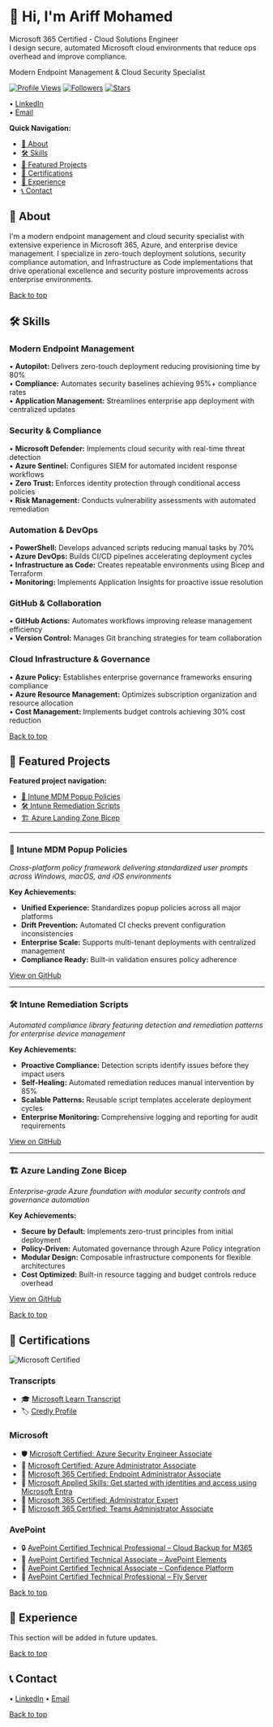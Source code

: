 <a id="top"></a>
# 👋 Hi, I'm Ariff Mohamed

Microsoft 365 Certified - Cloud Solutions Engineer  
I design secure, automated Microsoft cloud environments that reduce ops overhead and improve compliance.

Modern Endpoint Management & Cloud Security Specialist

[![Profile Views](https://komarev.com/ghpvc/?username=a-ariff&style=for-the-badge)](#) [![Followers](https://img.shields.io/github/followers/a-ariff?label=Followers&style=for-the-badge)](https://github.com/a-ariff?tab=followers) [![Stars](https://img.shields.io/github/stars/a-ariff?affiliations=OWNER&label=Stars&style=for-the-badge)](https://github.com/a-ariff?tab=repositories)

• [LinkedIn](https://www.linkedin.com/in/ariff-mohamed/)  
• [Email](mailto:aariff@outlook.co.nz)

**Quick Navigation:**
- [📖 About](#-about)
- [🛠️ Skills](#️-skills)
- [🚀 Featured Projects](#-featured-projects)
- [🏅 Certifications](#-certifications)
- [💼 Experience](#-experience)
- [📞 Contact](#-contact)

<a id="-about"></a>
## 📖 About

I'm a modern endpoint management and cloud security specialist with extensive experience in Microsoft 365, Azure, and enterprise device management. I specialize in zero-touch deployment solutions, security compliance automation, and Infrastructure as Code implementations that drive operational excellence and security posture improvements across enterprise environments.

[Back to top](#top)

<a id="️-skills"></a>
## 🛠️ Skills

<a id="modern-endpoint-management"></a>
### Modern Endpoint Management

• **Autopilot:** Delivers zero-touch deployment reducing provisioning time by 80%  
• **Compliance:** Automates security baselines achieving 95%+ compliance rates  
• **Application Management:** Streamlines enterprise app deployment with centralized updates

### Security & Compliance

• **Microsoft Defender:** Implements cloud security with real-time threat detection  
• **Azure Sentinel:** Configures SIEM for automated incident response workflows  
• **Zero Trust:** Enforces identity protection through conditional access policies  
• **Risk Management:** Conducts vulnerability assessments with automated remediation

### Automation & DevOps

• **PowerShell:** Develops advanced scripts reducing manual tasks by 70%  
• **Azure DevOps:** Builds CI/CD pipelines accelerating deployment cycles  
• **Infrastructure as Code:** Creates repeatable environments using Bicep and Terraform  
• **Monitoring:** Implements Application Insights for proactive issue resolution

### GitHub & Collaboration

• **GitHub Actions:** Automates workflows improving release management efficiency  
• **Version Control:** Manages Git branching strategies for team collaboration

### Cloud Infrastructure & Governance

• **Azure Policy:** Establishes enterprise governance frameworks ensuring compliance  
• **Azure Resource Management:** Optimizes subscription organization and resource allocation  
• **Cost Management:** Implements budget controls achieving 30% cost reduction

[Back to top](#top)

## 🚀 Featured Projects

**Featured project navigation:**
- [🔧 Intune MDM Popup Policies](#intune-mdm-popup-policies)
- [🛠️ Intune Remediation Scripts](#intune-remediation-scripts)  
- [🏗️ Azure Landing Zone Bicep](#azure-landing-zone-bicep)

---

### 🔧 Intune MDM Popup Policies

*Cross-platform policy framework delivering standardized user prompts across Windows, macOS, and iOS environments*

**Key Achievements:**
- **Unified Experience:** Standardizes popup policies across all major platforms
- **Drift Prevention:** Automated CI checks prevent configuration inconsistencies
- **Enterprise Scale:** Supports multi-tenant deployments with centralized management
- **Compliance Ready:** Built-in validation ensures policy adherence

[View on GitHub](https://github.com/a-ariff/intune-mdm-popup-policies)

---

### 🛠️ Intune Remediation Scripts  

*Automated compliance library featuring detection and remediation patterns for enterprise device management*

**Key Achievements:**
- **Proactive Compliance:** Detection scripts identify issues before they impact users
- **Self-Healing:** Automated remediation reduces manual intervention by 85%
- **Scalable Patterns:** Reusable script templates accelerate deployment cycles
- **Enterprise Monitoring:** Comprehensive logging and reporting for audit requirements

[View on GitHub](https://github.com/a-ariff/intune-remediation-scripts)

---

### 🏗️ Azure Landing Zone Bicep

*Enterprise-grade Azure foundation with modular security controls and governance automation*

**Key Achievements:**
- **Secure by Default:** Implements zero-trust principles from initial deployment
- **Policy-Driven:** Automated governance through Azure Policy integration
- **Modular Design:** Composable infrastructure components for flexible architectures
- **Cost Optimized:** Built-in resource tagging and budget controls reduce overhead

[View on GitHub](https://github.com/a-ariff/azure-landing-zone-bicep)

[Back to top](#top)

## 🏅 Certifications

![Microsoft Certified](https://img.shields.io/badge/Microsoft%20Certified-%20-%230078D4?style=flat&logo=microsoft)

### Transcripts
- 🎓 [Microsoft Learn Transcript](https://learn.microsoft.com/en-us/users/ariff-mohamed/transcript/73n4ki5ojwly24p?source=docs)
- 🏷️ [Credly Profile](https://www.credly.com/users/ariff-mohamed)

### Microsoft
- 🛡️ [Microsoft Certified: Azure Security Engineer Associate](https://learn.microsoft.com/api/credentials/share/en-us/Ariff-Mohamed/1DE42D8D3E20360F?8ac53fd9)
- 🔧 [Microsoft Certified: Azure Administrator Associate](https://learn.microsoft.com/api/credentials/share/en-us/Ariff-Mohamed/27EA011B0DB995A?8ac53fd9)
- 📱 [Microsoft 365 Certified: Endpoint Administrator Associate](https://learn.microsoft.com/api/credentials/share/en-us/Ariff-Mohamed/5E7B5535D853075?8ac53fd9)
- 🧩 [Microsoft Applied Skills: Get started with identities and access using Microsoft Entra](https://learn.microsoft.com/api/credentials/share/en-us/Ariff-Mohamed/7CA3C54A4DAAF6D?8ac53fd9)
- 👥 [Microsoft 365 Certified: Administrator Expert](https://learn.microsoft.com/api/credentials/share/en-us/Ariff-Mohamed/FFE73C769C6190B1?8ac53fd9)
- 💬 [Microsoft 365 Certified: Teams Administrator Associate](https://learn.microsoft.com/api/credentials/share/en-us/Ariff-A/1FF2E73BDCAE576?9cde1e35)

### AvePoint
- 🔒 [AvePoint Certified Technical Professional – Cloud Backup for M365](https://www.credly.com/badges/41165314/public_url)
- 🧩 [AvePoint Certified Technical Associate – AvePoint Elements](https://www.credly.com/badges/9b33d9ab/public_url)
- 🔐 [AvePoint Certified Technical Associate – Confidence Platform](https://www.credly.com/badges/47bfa023/public_url)
- 🚀 [AvePoint Certified Technical Professional – Fly Server](https://www.credly.com/badges/c526d426/public_url)

[Back to top](#top)

## 💼 Experience

This section will be added in future updates.

[Back to top](#top)

## 📞 Contact

• [LinkedIn](https://www.linkedin.com/in/ariff-mohamed/)
• [Email](mailto:aariff@outlook.co.nz)

[Back to top](#top)
